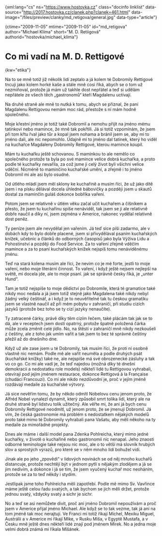 
{xml:lang="cs" ns="https://www.hostovka.cz" class="docinfo linklist" data-source="http://2017.hostovka.cz/clanek.php?clanek=461.html" data-image="/files/preview/clanky/md_retigova/general.jpg" data-type="article"}

{ctime="2009-11-05" mtime="2009-11-05" id="md\_retigova" author="Michael Klíma" short="M. D. Retiigová" authorid="hostovka/michael\_klima"}

# Co mi vadí na M. D. Rettigové

<!-- generated attribute kw by user_udpatekw.sh on 2019-04-16, do not edit -->

{kw="etika"}

Na to se mně totiž již několik lidí zeptalo a já kolem té Dobromily Rettigové tncuji jako kolem horké kaše a stále mně cosi říká, abych se o tom už nezmiňoval, protože já mám už takhle dost nepřátel a teď si udělám nepřátele ze všech těch „gastronomů“ kteří Magdalenu uctívají.

Na druhé straně ale mně to nutká k tomu, abych se přiznal, že paní Magdalenu Rettigovou nemám moc rád, přestože s ní mám hodně společného.

Moje křestní jméno je totiž také Dobromil a nemohu přijít na jméno mému tatínkovi nebo mamince, že mně tak pokřtili. Já si totiž vzpomínám, že jsem při tom křtu řval jako tůr a kopal jsem nohama a bránil jsem se, aby mi to jméno dali, ale nic nepomohlo. Údajně mi to jméno dal tatínek, který ho viděl na kuchařce Magdaleny Dobromily Rettigové, kterou mamince koupil.

Mám tu kuchařku ještě schovanou. S maminkou to ale nemělo co společného protože ta byla po své mamince velice dobrá kuchařka, a proto podle té kuchařky nevařila, za což jsme ji celý život byli všichni velice vděčni. Nicméně to maminčino kuchařské umění, a zřejmě i to jméno Dobromil mi ale asi bylo osudné.

Od útlého mládí jsem měl sklony ke kuchařině a musím říci, že už jako dítě jsem i na písku dělával docela úhledné bábovičky a později jsem u skautů dostal za maminčin guláš dokonce bobříka vaření.

Potom jsem se relativně v útlém věku začal učit kuchařem a číšníkem a přesto, že jsem tu kuchařinu spíše nenáviděl, tak jsem se ji ale relativně dobře naučil a díky ní, jsem zejména v Americe, nakonec vydělal relativně dost peněz.

Ty peníze jsem ale nevydělal jen vařením. Já teď sice píši zadarmo, ale v dobách kdy to bylo dobře placené, jsem si přivydělával psaním kuchařských knížek, učebnic a článků do odborných časopisů jako byla Výživa Lidu a Pohostinství a později do Food Service. Za to vaření zřejmě vděčím mamince a za to psaní kuchařských knížek nejspíš tomu nenáviděnému jménu.

Teď na stará kolena musím ale říci, že nevím co je mé forte, jestli to moje vaření, nebo moje literární činnost. To vaření, i když ještě nejsem nejlepší na světě, mi docela jde, ale to moje psaní. jak se správně česky říká, je „unter Hund“.

Tam je totiž nejspíše to moje dědictví po Dobromile, která té gramatice také nikdy moc nedala a já jsem totiž stejně jako Magdalena také nikdy nebyl žádný velký češtinář, a i když je to neuvěřitelné tak tu českou gramatiku jsem se vlastně naučil až při mém pobytu v zahraničí, při studiu cizích jazyků (protože bez toho se ty cizí jazyky nenaučíte).

Ty zatracené čárky, právě díky těm cizím řečem, také plácám tak jak se to dá, ale v receptech jsem dosti opatrný, protože špatně položená čárka může zcela změnit celé jídlo. No, na štěstí v zahraničí mně nikdy nezkoušeli z češtiny, ale z toho jak umím vařit a tak jsem to bez té správné češtiny přežil až do dnešního dne.

Když už ale zase jsem u té Dobromily, tak musím říci, že proti ní osobně vlastně nic nemám. Podle mě ale vařit neuměla a podle druhých psát (kuchařské knížky) také ne, ale nejspíše má své obrozenecké zásluhy a tak vo co go. Co mi ale vadí je, že teď najedou (možná díky té dnešní demokracii a nedostatku role models) někteří lidé tu Rettigovou vyhrabali, otevírají pod jejím jménem restaurace, dokonce Rettigová à la Française (chudáci Francouzi). Co mi ale nikdo nezdůvodní je, proč v jejím jméně rozdávají medaile za kuchařské výtvory.

Já sice nevěřím tomu, že by někdo odmítl Nobelovu cenu jenom proto, že Alfréd Nobel vynalezl dynamit, který způsobil smrt tolika lidí, který ale na druhé straně byl lidstvu tolik užitečný. Ale věřte mi, že ani já bych cenu Dobromily Rettigové neodmítl, už jenom proto, že se jmenuji Dobromil. Já vím, že česká gastronomie má problém s nedostatkem nějakých modelů proto také mimo té Dobromily vyhrabali pana Vašatu, aby měli někoho na ty medaile za mimořádné projekty.

Dnes ale máme i další model pana Zdenka Pohlreicha, který mimo jedné kuchařky, v životě o kuchařině nebo gastronomii nic nenapal. Jeho znaosti odborné teminologie také nejsou nic moc, ale o to větší má slovník hrubých slov a sprostých výrazů, pro které se v něm mnoho lidí bohužel vidí.

Jinak ale po jeho „zpovědi“ v lidových novinách se od něj mnoho kuchařů distancuje, protože nechtějí být v jednom pytli s nějakým zlodějem a já se jim nedivím, a dokonce i já se tím, že jsem vyučený kuchař moc neoháním, protože se za to teď někdy i stydím.

Jestlipak jsme toho Pohlreicha měli zapotřebí. Podle mě mimo Sv. Vavřince máme ještě celou řadu svatých, a tak bychom se jich měli držet, protože jednou svatý, vždycky svatý a sichr je sichr.

No a teď se asi nemůžete divit, proč ani jméno Dobromil nepoužívám a proč jsem v Americe přijal jméno Michael. Ale když se to tak vezme, tak já ani na tom jméně tak moc nerajtuji. Ve Franci mi totiž říkají Michel, Mexiku Miguel, Austrálii a v Americe mi říkají Mike, v Rusku Miša, v Egyptě Mustafa, a v Česku mně ještě dnes někteří lidé znají pod jménem Mirek. No a jedna moje velmi dobrá známá mi říkala Míšánek.

